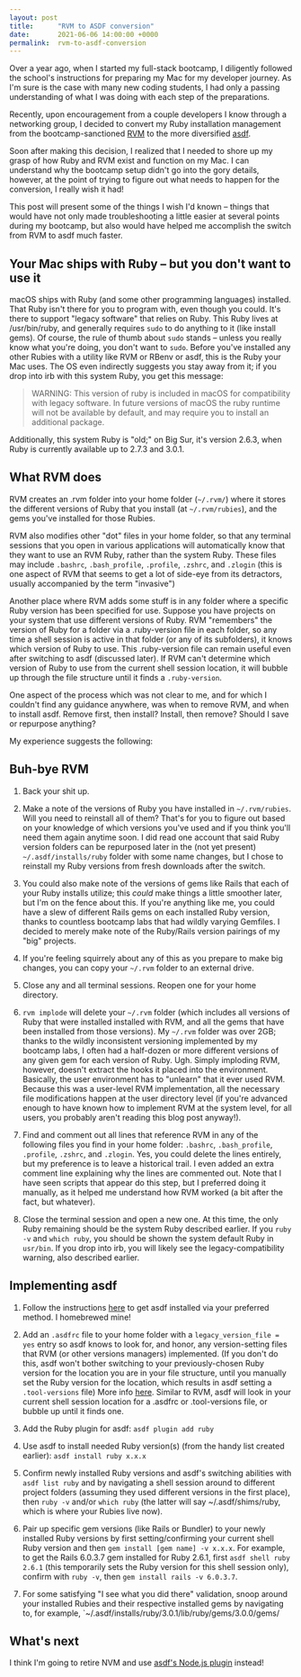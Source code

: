 ```yaml
---
layout: post
title:      "RVM to ASDF conversion"
date:       2021-06-06 14:00:00 +0000
permalink:  rvm-to-asdf-conversion
---
```


Over a year ago, when I started my full-stack bootcamp, I diligently followed the school's instructions for preparing my Mac for my developer journey. As I'm sure is the case with many new coding students, I had only a passing understanding of what I was doing with each step of the preparations. 

Recently, upon encouragement from a couple developers I know through a networking group, I decided to convert my Ruby installation management from the bootcamp-sanctioned [RVM](https://rvm.io/) to the more diversified [asdf](https://asdf-vm.com/). 

Soon after making this decision, I realized that I needed to shore up my grasp of how Ruby and RVM exist and function on my Mac. I can understand why the bootcamp setup didn't go into the gory details, however, at the point of trying to figure out what needs to happen for the conversion, I really wish it had!

This post will present some of the things I wish I'd known – things that would have not only made troubleshooting a little easier at several points during my bootcamp, but also would have helped me accomplish the switch from RVM to asdf much faster.

## Your Mac ships with Ruby – but you don't want to use it

macOS ships with Ruby (and some other programming languages) installed. That Ruby isn't there for you to program with, even though you could. It's there to support "legacy software" that relies on Ruby. This Ruby lives at /usr/bin/ruby, and generally requires `sudo` to do anything to it (like install gems). Of course, the rule of thumb about `sudo` stands – unless you really know what you're doing, you don't want to `sudo`. Before you've installed any other Rubies with a utility like RVM or RBenv or asdf, this is the Ruby your Mac uses. The OS even indirectly suggests you stay away from it; if you drop into irb with this system Ruby, you get this message:

> WARNING: This version of ruby is included in macOS for compatibility with legacy software. In future versions of macOS the ruby runtime will not be available by default, and may require you to install an additional package.

Additionally, this system Ruby is "old;" on Big Sur, it's version 2.6.3, when Ruby is currently available up to 2.7.3 and 3.0.1.

## What RVM does

RVM creates an .rvm folder into your home folder (`~/.rvm/`) where it stores the different versions of Ruby that you install (at `~/.rvm/rubies`), and the gems you've installed for those Rubies. 

RVM also modifies other "dot" files in your home folder, so that any terminal sessions that you open in various applications will automatically know that they want to use an RVM Ruby, rather than the system Ruby. These files may include `.bashrc`, `.bash_profile`, `.profile`, `.zshrc`, and `.zlogin` (this is one aspect of RVM that seems to get a lot of side-eye from its detractors, usually accompanied by the term "invasive")

Another place where RVM adds some stuff is in any folder where a specific Ruby version has been specified for use. Suppose you have projects on your system that use different versions of Ruby. RVM "remembers" the version of Ruby for a folder via a .ruby-version file in each folder, so any time a shell session is active in that folder (or any of its subfolders), it knows which version of Ruby to use. This .ruby-version file can remain useful even after switching to asdf (discussed later). If RVM can't determine which version of Ruby to use from the current shell session location, it will bubble up through the file structure until it finds a `.ruby-version`.

One aspect of the process which was not clear to me, and for which I couldn't find any guidance anywhere, was when to remove RVM, and when to install asdf. Remove first, then install? Install, then remove? Should I save or repurpose anything?

My experience suggests the following:

## Buh-bye RVM

1. Back your shit up.

2. Make a note of the versions of Ruby you have installed in `~/.rvm/rubies`. Will you need to reinstall all of them? That's for you to figure out based on your knowledge of which versions you've used and if you think you'll need them again anytime soon. I did read one account that said Ruby version folders can be repurposed later in the (not yet present) `~/.asdf/installs/ruby` folder with some name changes, but I chose to reinstall my Ruby versions from fresh downloads after the switch.

3. You could also make note of the versions of gems like Rails that each of your Ruby installs utilize; this *could* make things a little smoother later, but I'm on the fence about this. If you're anything like me, you could have a slew of different Rails gems on each installed Ruby version, thanks to countless bootcamp labs that had wildly varying Gemfiles. I decided to merely make note of the Ruby/Rails version pairings of my "big" projects. 

4. If you're feeling squirrely about any of this as you prepare to make big changes, you can copy your `~/.rvm` folder to an external drive. 

5. Close any and all terminal sessions. Reopen one for your home directory.

6. `rvm implode` will delete your `~/.rvm` folder (which includes all versions of Ruby that were installed installed with RVM, and all the gems that have been installed from those versions). My `~/.rvm` folder was over 2GB; thanks to the wildly inconsistent versioning implemented by my bootcamp labs, I often had a half-dozen or more different versions of any given gem for each version of Ruby. Ugh. Simply imploding RVM, however, doesn't extract the hooks it placed into the environment. Basically, the user environment has to "unlearn" that it ever used RVM. Because this was a user-level RVM implementation, all the necessary file modifications happen at the user directory level (if you're advanced enough to have known how to implement RVM at the system level, for all users, you probably aren't reading this blog post anyway!).

7. Find and comment out all lines that reference RVM in any of the following files you find in your home folder: `.bashrc`, `.bash_profile`, `.profile`, `.zshrc`, and `.zlogin`. Yes, you could delete the lines entirely, but my preference is to leave a historical trail. I even added an extra comment line explaining why the lines are commented out. Note that I have seen scripts that appear do this step, but I preferred doing it manually, as it helped me understand how RVM worked (a bit after the fact, but whatever).

8. Close the terminal session and open a new one. At this time, the only Ruby remaining should be the system Ruby described earlier. If you `ruby -v` and `which ruby`, you should be shown the system default Ruby in `usr/bin`. If you drop into irb, you will likely see the legacy-compatibility warning, also described earlier.

## Implementing asdf

1. Follow the instructions [here](https://asdf-vm.com/#/core-manage-asdf) to get asdf installed via your preferred method. I homebrewed mine!

2. Add an `.asdfrc` file to your home folder with a `legacy_version_file = yes` entry so asdf knows to look for, and honor, any version-setting files that RVM (or other versions managers) implemented. (If you don't do this, asdf won't bother switching to your previously-chosen Ruby version for the location you are in your file structure, until you manually set the Ruby version for the location, which results in asdf setting a `.tool-versions` file) More info [here](https://asdf-vm.com/#/core-configuration?id=homeasdfrc). Similar to RVM, asdf will look in your current shell session location for a .asdfrc or .tool-versions file, or bubble up until it finds one.

3. Add the Ruby plugin for asdf: `asdf plugin add ruby`

4. Use asdf to install needed Ruby version(s) (from the handy list created earlier): `asdf install ruby x.x.x`

5. Confirm newly installed Ruby versions and asdf's switching abilities with `asdf list ruby` and by navigating a shell session around to different project folders (assuming they used different versions in the first place), then `ruby -v` and/or `which ruby` (the latter will say ~/.asdf/shims/ruby, which is where your Rubies live now). 

6. Pair up specific gem versions (like Rails or Bundler) to your newly installed Ruby versions by first setting/confirming your current shell Ruby version and then `gem install [gem name] -v x.x.x`. For example, to get the Rails 6.0.3.7 gem installed for Ruby 2.6.1, first `asdf shell ruby 2.6.1` (this temporarily sets the Ruby version for this shell session only), confirm with `ruby -v`, then `gem install rails -v 6.0.3.7`.

7. For some satisfying "I see what you did there" validation, snoop around your installed Rubies and their respective installed gems by navigating to, for example, `~/.asdf/installs/ruby/3.0.1/lib/ruby/gems/3.0.0/gems/

## What's next

I think I'm going to retire NVM and use [asdf's Node.js plugin](https://github.com/asdf-vm/asdf-nodejs) instead!
